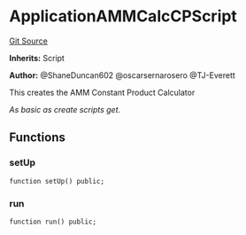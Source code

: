 # ApplicationAMMCalcCPScript
[Git Source](https://github.com/thrackle-io/Tron/blob/0f66d21b157a740e3d9acae765069e378935a031/src/example/script/ApplicationAMMCalcCP.s.sol)

**Inherits:**
Script

**Author:**
@ShaneDuncan602 @oscarsernarosero @TJ-Everett

This creates the AMM Constant Product Calculator

*As basic as create scripts get.*


## Functions
### setUp


```solidity
function setUp() public;
```

### run


```solidity
function run() public;
```

